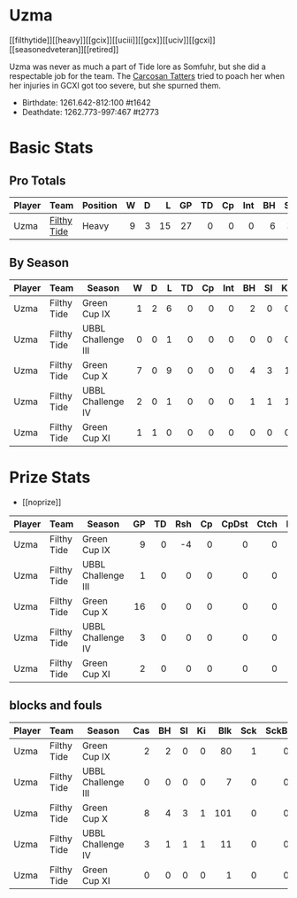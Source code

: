 # Uzma

[[filthytide]][[heavy]][[gcix]][[uciii]][[gcx]][[uciv]][[gcxi]][[seasonedveteran]][[retired]]

Uzma was never as much a part of Tide lore as Somfuhr, but she did a respectable job for the team. The [Carcosan Tatters](../teams/carcosantatters) tried to poach her when her injuries in GCXI got too severe, but she spurned them.

* Birthdate: 1261.642-812:100 #t1642
* Deathdate: 1262.773-997:467 #t2773

# Basic Stats

## Pro Totals

| Player           | Team        | Position      | W | D | L | GP | TD | Cp | Int | BH | SI | Ki | MVP | SPP |
|------------------|-------------|---------------|--:|--:|--:|---:|---:|---:|----:|---:|---:|---:|----:|----:|
| Uzma  | [Filthy Tide](../teams/filthytide) | Heavy |    9 |    3 |   15 |   27 |    0 |    0 |    0 |    6 |    3 |    1 |    3 |   35 |


## By Season

| Player | Team         | Season          | W | D | L | TD | Cp | Int | BH | SI | Ki | MVP | SPP |
|--------|--------------|-----------------|--:|--:|--:|---:|---:|----:|---:|---:|---:|----:|----:|
| Uzma  | Filthy Tide | Green Cup IX       |    1 |    2 |    6 |    0 |    0 |    0 |    2 |    0 |    0 |    0 |    4 |
| Uzma  | Filthy Tide | UBBL Challenge III |    0 |    0 |    1 |    0 |    0 |    0 |    0 |    0 |    0 |    1 |    5 |
| Uzma  | Filthy Tide | Green Cup X        |    7 |    0 |    9 |    0 |    0 |    0 |    4 |    3 |    1 |    3 |   31 |
| Uzma  | Filthy Tide | UBBL Challenge IV  |    2 |    0 |    1 |    0 |    0 |    0 |    1 |    1 |    1 |    1 |   11 |
| Uzma  | Filthy Tide | Green Cup XI       |    1 |    1 |    0 |    0 |    0 |    0 |    0 |    0 |    0 |    0 |    0 |


# Prize Stats

* [[noprize]]

| Player | Team         | Season          | GP | TD | Rsh | Cp | CpDst | Ctch | Int | Cas | Blk | Sck | MVP | SPP |
|--------|--------------|-----------------|---:|---:|----:|---:|------:|-----:|----:|----:|----:|----:|----:|----:|
| Uzma  | Filthy Tide | Green Cup IX       |  9 |    0 |   -4 |    0 |     0 |    0 |    0 |    2 |   80 |    1 |    0 |    4 |
| Uzma  | Filthy Tide | UBBL Challenge III |  1 |    0 |    0 |    0 |     0 |    0 |    0 |    0 |    7 |    0 |    1 |    5 |
| Uzma  | Filthy Tide | Green Cup X        | 16 |    0 |    0 |    0 |     0 |    0 |    0 |    8 |  101 |    0 |    3 |   31 |
| Uzma  | Filthy Tide | UBBL Challenge IV  |  3 |    0 |    0 |    0 |     0 |    0 |    0 |    3 |   11 |    0 |    1 |   11 |
| Uzma  | Filthy Tide | Green Cup XI       |  2 |    0 |    0 |    0 |     0 |    0 |    0 |    0 |    1 |    0 |    0 |    0 |


## blocks and fouls

| Player | Team | Season | Cas | BH | SI | Ki | Blk | Sck | SckBlkRate | CasBlkRate | Fouls | fBH | fSI | fKi | Ejections |
|---|---|---|---:|---:|---:|---:|---:|---:|---:|---:|---:|---:|---:|---:|---:|
| Uzma | Filthy Tide | Green Cup IX       |           2 |          2 |          0 |          0 |     80 |     1 |     0.0125 |    0.0250 |     0 |    0 |    0 |    0 |         0 |
| Uzma | Filthy Tide | UBBL Challenge III |           0 |          0 |          0 |          0 |      7 |     0 |     0.0000 |    0.0000 |     0 |    0 |    0 |    0 |         0 |
| Uzma | Filthy Tide | Green Cup X        |           8 |          4 |          3 |          1 |    101 |     0 |     0.0000 |    0.0792 |     0 |    0 |    0 |    0 |         0 |
| Uzma | Filthy Tide | UBBL Challenge IV  |           3 |          1 |          1 |          1 |     11 |     0 |     0.0000 |    0.2727 |     0 |    0 |    0 |    0 |         0 |
| Uzma | Filthy Tide | Green Cup XI       |           0 |          0 |          0 |          0 |      1 |     0 |     0.0000 |    0.0000 |     0 |    0 |    0 |    0 |         0 |


